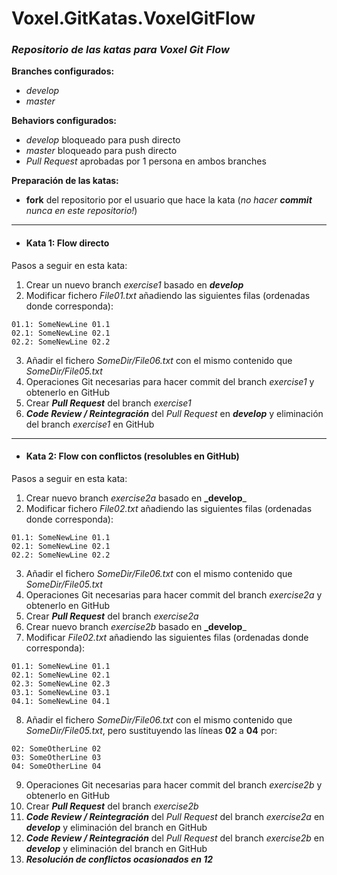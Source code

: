 # Voxel.GitKatas.VoxelGitFlow

### *Repositorio de las katas para Voxel Git Flow*

**Branches configurados:**
- *develop*
- *master*

**Behaviors configurados:**
- *develop* bloqueado para push directo
- *master* bloqueado para push directo
- *Pull Request* aprobadas por 1 persona en ambos branches

**Preparación de las katas:**

- **fork** del repositorio por el usuario que hace la kata (*no hacer **_commit_** nunca en este repositorio!*)

***

* #### Kata 1: Flow directo
Pasos a seguir en esta kata:
1. Crear un nuevo branch *exercise1* basado en **_develop_**
2. Modificar fichero *File01.txt* añadiendo las siguientes filas (ordenadas donde corresponda):

```
01.1: SomeNewLine 01.1    
02.1: SomeNewLine 02.1    
02.2: SomeNewLine 02.2
```

3. Añadir el fichero *SomeDir/File06.txt* con el mismo contenido que *SomeDir/File05.txt*
4. Operaciones Git necesarias para hacer commit del branch *exercise1* y obtenerlo en GitHub
5. Crear **_Pull Request_** del branch *exercise1*
6. **_Code Review / Reintegración_** del *Pull Request* en **_develop_** y eliminación del branch *exercise1* en GitHub

***

* #### Kata 2: Flow con conflictos (resolubles en GitHub)
Pasos a seguir en esta kata:
1. Crear nuevo branch *exercise2a* basado en **_develop**_
2. Modificar fichero *File02.txt* añadiendo las siguientes filas (ordenadas donde corresponda):

```
01.1: SomeNewLine 01.1    
02.1: SomeNewLine 02.1    
02.2: SomeNewLine 02.2
```

3. Añadir el fichero *SomeDir/File06.txt* con el mismo contenido que *SomeDir/File05.txt*
4. Operaciones Git necesarias para hacer commit del branch *exercise2a* y obtenerlo en GitHub
5. Crear **_Pull Request_** del branch *exercise2a*
6. Crear nuevo branch *exercise2b* basado en **_develop**_
7. Modificar *File02.txt* añadiendo las siguientes filas (ordenadas donde corresponda):

```
01.1: SomeNewLine 01.1
02.1: SomeNewLine 02.1
02.3: SomeNewLine 02.3
03.1: SomeNewLine 03.1
04.1: SomeNewLine 04.1
```

8. Añadir el fichero *SomeDir/File06.txt* con el mismo contenido que *SomeDir/File05.txt*, pero sustituyendo las líneas **02** a **04** por:

```
02: SomeOtherLine 02
03: SomeOtherLine 03
04: SomeOtherLine 04
```

9. Operaciones Git necesarias para hacer commit del branch *exercise2b* y obtenerlo en GitHub
10. Crear **_Pull Request_** del branch *exercise2b*
11. **_Code Review / Reintegración_** del *Pull Request* del branch *exercise2a* en **_develop_** y eliminación del branch en GitHub
12. **_Code Review / Reintegración_** del *Pull Request* del branch *exercise2b* en **_develop_** y eliminación del branch en GitHub
13. **_Resolución de conflictos ocasionados en 12_**

